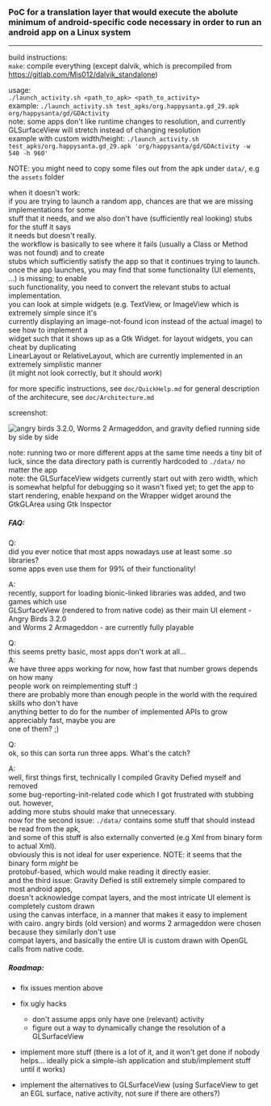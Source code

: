 ### PoC for a translation layer that would execute the abolute minimum of android-specific code necessary in order to run an android app on a Linux system

---

build instructions:  
`make`: compile everything (except dalvik, which is precompiled from https://gitlab.com/Mis012/dalvik_standalone)  

usage:  
`./launch_activity.sh <path_to_apk> <path_to_activity>`  
example: `./launch_activity.sh test_apks/org.happysanta.gd_29.apk org/happysanta/gd/GDActivity`  
note: some apps don't like runtime changes to resolution, and currently GLSurfaceView will stretch instead of changing resolution  
example with custom width/height: `./launch_activity.sh test_apks/org.happysanta.gd_29.apk 'org/happysanta/gd/GDActivity -w 540 -h 960'`

NOTE: you might need to copy some files out from the apk under `data/`, e.g the `assets` folder

when it doesn't work:  
if you are trying to launch a random app, chances are that we are missing implementations for some  
stuff that it needs, and we also don't have (sufficiently real looking) stubs for the stuff it says  
it needs but doesn't really.  
the workflow is basically to see where it fails (usually a Class or Method was not found) and to create  
stubs which sufficiently satisfy the app so that it continues trying to launch.  
once the app launches, you may find that some functionality (UI elements, ...) is missing; to enable  
such functionality, you need to convert the relevant stubs to actual implementation.  
you can look at simple widgets (e.g. TextView, or ImageView which is extremely simple since it's  
currently displaying an image-not-found icon instead of the actual image) to see how to implement a  
widget such that it shows up as a Gtk Widget. for layout widgets, you can cheat by duplicating  
LinearLayout or RelativeLayout, which are currently implemented in an extremely simplistic manner  
(it might not look correctly, but it should *work*)

for more specific instructions, see `doc/QuickHelp.md`
for general description of the architecure, see `doc/Architecture.md`

screenshot:

![angry birds 3.2.0, Worms 2 Armageddon, and gravity defied running side by side by side](https://gitlab.com/Mis012/android_translation_layer_PoC/-/raw/master/screenshot_2.png)

note: running two or more different apps at the same time needs a tiny bit of luck, since the data directory path is currently hardcoded to `./data/` no matter the app  
note: the GLSurfaceView widgets currently start out with zero width, which is somewhat helpful for debugging so it wasn't fixed yet; to get the app to start rendering, enable hexpand on the Wrapper widget around the GtkGLArea using Gtk Inspector

##### FAQ:

Q:  
	did you ever notice that most apps nowadays use at least some .so libraries?  
	some apps even use them for 99% of their functionality!  

A:  
	recently, support for loading bionic-linked libraries was added, and two games which use  
	GLSurfaceView (rendered to from native code) as their main UI element - Angry Birds 3.2.0  
	and Worms 2 Armageddon - are currently fully playable

Q:  
	this seems pretty basic, most apps don't work at all...  
A:  
	we have three apps working for now, how fast that number grows depends on how many  
	people work on reimplementing stuff :)  
	there are probably more than enough people in the world with the required skills who don't have  
	anything better to do for the number of implemented APIs to grow appreciably fast, maybe you are  
	one of them? ;)

Q:  
	ok, so this can sorta run three apps. What's the catch?  

A:  
	well, first things first, technically I compiled Gravity Defied myself and removed  
	some bug-reporting-init-related code which I got frustrated with stubbing out. however,  
	adding more stubs should make that unnecessary.  
	now for the second issue: `./data/` contains some stuff that should instead be read from the apk,  
	and some of this stuff is also externally converted (e.g Xml from binary form to actual Xml).  
	obviously this is not ideal for user experience. NOTE: it seems that the binary form *might* be  
	protobuf-based, which would make reading it directly easier.  
	and the third issue: Gravity Defied is still extremely simple compared to most android apps,  
	doesn't acknowledge compat layers, and the most intricate UI element is completely custom drawn  
	using the canvas interface, in a manner that makes it easy to implement with cairo.
	angry birds (old version) and worms 2 armageddon were chosen because they similarly don't use  
	compat layers, and basically the entire UI is custom drawn with OpenGL calls from native code.

##### Roadmap:

- fix issues mention above

- fix ugly hacks
	- don't assume apps only have one (relevant) activity
	- figure out a way to dynamically change the resolution of a GLSurfaceView

- implement more stuff (there is a lot of it, and it won't get done if nobody helps... ideally pick a simple-ish application and stub/implement stuff until it works)

- implement the alternatives to GLSurfaceView (using SurfaceView to get an EGL surface, native activity, not sure if there are others?)
